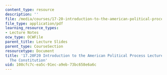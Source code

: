 ```yaml
---
content_type: resource
description: ''
file: /media/courses/17-20-introduction-to-the-american-political-process-fall-2020/108cfc7cea5c91eca9eb73bc658e6a6c_MIT17_20F20_lec7.pdf
file_type: application/pdf
learning_resource_types:
- Lecture Notes
ocw_type: OCWFile
parent_title: Lecture Slides
parent_type: CourseSection
resourcetype: Document
title: '17.20F20 Introduction to the American Political Process Lecture Slides 7:
  The Constitution'
uid: 108cfc7c-ea5c-91ec-a9eb-73bc658e6a6c
---
```

